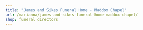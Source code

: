 ```yaml
---
title: "James and Sikes Funeral Home - Maddox Chapel"
url: /marianna/james-and-sikes-funeral-home-maddox-chapel/
shop: funeral directors
---
```

